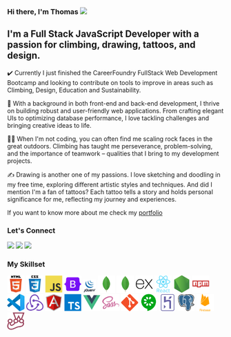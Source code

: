 ### Hi there, I'm Thomas <img src="https://raw.githubusercontent.com/MartinHeinz/MartinHeinz/master/wave.gif" width="30px">

## I'm a Full Stack JavaScript Developer with a passion for climbing, drawing, tattoos, and design.

✔️ Currently I just finished the CareerFoundry FullStack Web Development Bootcamp and looking to contribute on tools to improve in areas such as Climbing, Design, Education and Sustainability.

🚀 With a background in both front-end and back-end development, I thrive on building robust and user-friendly web applications. From crafting elegant UIs to optimizing database performance, I love tackling challenges and bringing creative ideas to life.

🧗‍♂️ When I'm not coding, you can often find me scaling rock faces in the great outdoors. Climbing has taught me perseverance, problem-solving, and the importance of teamwork – qualities that I bring to my development projects.

✍️ Drawing is another one of my passions. I love sketching and doodling in my free time, exploring different artistic styles and techniques. And did I mention I'm a fan of tattoos? Each tattoo tells a story and holds personal significance for me, reflecting my journey and experiences.

If you want to know more about me check my [portfolio](https://tomprayondev.netlify.app/)


### Let's Connect
[<img src='https://img.shields.io/badge/LinkedIn-0077B5?style=for-the-badge&logo=linkedin&logoColor=white' />](https://www.linkedin.com/in/thom-prayon)
[<img src='https://img.shields.io/badge/Portfolio-255E63?style=for-the-badge&logo=About.me&logoColor=white' />](https://tomprayondev.netlify.app/)
<a href="mailto:tomprayon@gmail.com"><img src='https://img.shields.io/badge/Gmail-D14836?style=for-the-badge&logo=gmail&logoColor=white' /></a>

### My Skillset

<img src='https://github.com/devicons/devicon/blob/master/icons/html5/html5-original-wordmark.svg' width='40' height='40' /> <img src='https://github.com/devicons/devicon/blob/master/icons/css3/css3-original-wordmark.svg' width='40' height='40' /> <img src='https://github.com/devicons/devicon/blob/master/icons/javascript/javascript-original.svg' width='40' height='40'/> <img src='https://github.com/devicons/devicon/blob/master/icons/bootstrap/bootstrap-original.svg' width='40' height='40' /> <img src="https://github.com/devicons/devicon/blob/master/icons/jquery/jquery-original-wordmark.svg" width="30" height="30" /> <img src='https://github.com/devicons/devicon/blob/master/icons/mongodb/mongodb-original.svg' width='40' height='40' /> <img src='https://github.com/devicons/devicon/blob/master/icons/mongodb/mongodb-original.svg' width='40' height='40' /> <img src='https://github.com/devicons/devicon/blob/master/icons/express/express-original.svg' width='40' height='40' /> <img src='https://github.com/devicons/devicon/blob/master/icons/react/react-original-wordmark.svg' width='40' height='40' /> <img src='https://github.com/devicons/devicon/blob/master/icons/nodejs/nodejs-original.svg' width='40' height='40' /> <img src='https://github.com/devicons/devicon/blob/master/icons/npm/npm-original-wordmark.svg' width='40' height='40' /> <img src='https://github.com/devicons/devicon/blob/master/icons/vscode/vscode-original.svg' width='40' height='40' /> <img src='https://github.com/devicons/devicon/blob/master/icons/redux/redux-original.svg' width='40' height='40' /> <img src='https://github.com/devicons/devicon/blob/master/icons/angularjs/angularjs-original.svg' width='40' height='40' /> <img src='https://github.com/devicons/devicon/blob/master/icons/typescript/typescript-plain.svg' width='40' height='40' /> <img src='https://github.com/devicons/devicon/blob/master/icons/vuejs/vuejs-original.svg' width='40' height='40' /> <img src='https://github.com/devicons/devicon/blob/master/icons/sass/sass-original.svg' width='40' height='40' /> <img src='https://github.com/devicons/devicon/blob/master/icons/git/git-original.svg' width='40' height='40' /> <img src='https://github.com/devicons/devicon/blob/master/icons/cucumber/cucumber-plain.svg' width='40' height='40' /> <img src='https://github.com/devicons/devicon/blob/master/icons/heroku/heroku-original.svg' width='40' height='40'/> <img src='https://github.com/devicons/devicon/blob/master/icons/postgresql/postgresql-original.svg' width='40' height='40'/> <img src='https://github.com/devicons/devicon/blob/master/icons/firebase/firebase-plain-wordmark.svg' width='40' height='40' />
 <img src='https://github.com/devicons/devicon/blob/master/icons/jest/jest-plain.svg' width='40' height='40' />




